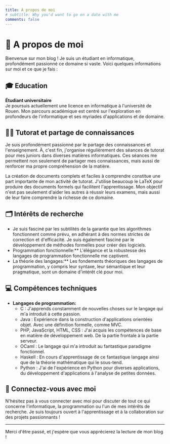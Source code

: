 ```yaml
---
title: À propos de moi
# subtitle: Why you'd want to go on a date with me
comments: false
---
```


# 👋 A propos de moi

Bienvenue sur mon blog ! Je suis un étudiant en informatique, profondément 
passionné ce domaine si vaste. Voici quelques informations sur moi et ce que je 
fais :

## 🎓 Education

**Étudiant universitaire**  
Je poursuis actuellement une licence en informatique à l'université de Rouen. 
Mon parcours académique est centré sur l'exploration en profondeurs de 
l'informatique et ses myriades d'applications et de domaine.

## 👨‍🎓 Tutorat et partage de connaissances

Je suis profondément passionné par le partage des connaissances et 
l'enseignement. À, c'est fin, j'organise régulièrement des séances de tutorat 
pour mes juniors dans diverses matières informatiques. Ces séances me permettent 
non seulement de partager mes connaissances, mais aussi de renforcer ma propre 
compréhension de la matière.

La création de documents complets et faciles à comprendre constitue une part 
importante de mon activité de tutorat. J'utilise beaucoup le LaTeX pour produire
des documents formels qui facilitent l'apprentissage. Mon objectif n'est pas 
seulement d'aider les autres à réussir leurs examens, mais aussi de leur faire 
comprendre la richesse de ce domaine.

## 🗂️ Intérêts de recherche

- Je suis fasciné par les subtilités de la garantie que les algorithmes 
fonctionnent comme prévu, en adhérant à des normes strictes de correction et 
d'efficacité. Je suis également fasciné par le développement de méthodes 
formelles pour créer des logiciels.
- Programmation fonctionnelle:** L'élégance et la robustesse des langages de 
programmation fonctionnelle me captivent.
- La théorie des langages:** Les fondements théoriques des langages de 
programmation, y compris leur syntaxe, leur sémantique et leur pragmatique, 
sont un domaine d'intérêt clé pour moi.

## 💻 Compétences techniques

- **Langages de programmation:** 
  - C : J'apprends constamment de nouvelles choses sur le langage qui m'a 
  introduit à cette passion.
  - Java : Expérience dans la construction d'applications orientées objet. Avec 
  une définition formelle, comme MVC.
  - PHP, JavaScript, HTML, CSS : J'ai acquis les compétences de base en matière 
  de développement web. De la partie frontale à la partie serveur. 
  - OCaml : Le langage qui m'a introduit au fantastique paradigme fonctionnel.
  - Haskell : En cours d'apprentissage de ce fantastique langage ainsi que de la 
  théorie mathématique qui le sous-tend. 
  - Python : J'ai de l'expérience en Python pour diverses applications, du 
  développement d'applications à l'analyse de petites données.

## 📧 Connectez-vous avec moi

N'hésitez pas à vous connecter avec moi pour discuter de tout ce qui concerne 
l'informatique, la programmation ou l'un de mes intérêts de recherche. Je suis 
toujours ouvert à l'apprentissage et à la collaboration sur des projets 
passionnants !

---

Merci d'être passé, et j'espère que vous apprécierez la lecture de mon blog !